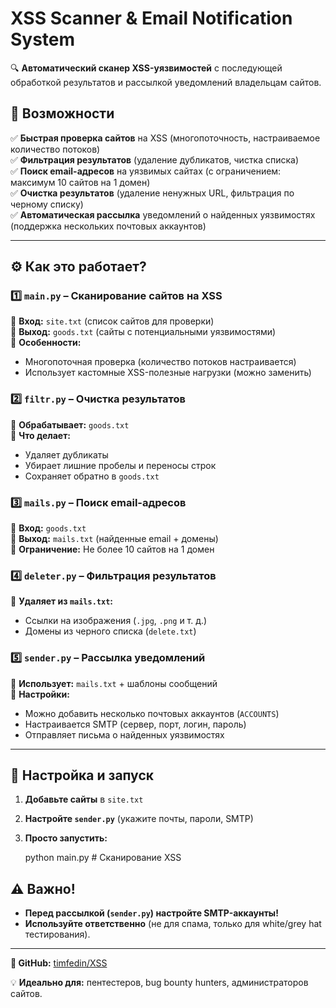 # **XSS Scanner & Email Notification System**  

🔍 **Автоматический сканер XSS-уязвимостей** с последующей обработкой результатов и рассылкой уведомлений владельцам сайтов.  

## **📌 Возможности**  
✅ **Быстрая проверка сайтов** на XSS (многопоточность, настраиваемое количество потоков)  
✅ **Фильтрация результатов** (удаление дубликатов, чистка списка)  
✅ **Поиск email-адресов** на уязвимых сайтах (с ограничением: максимум 10 сайтов на 1 домен)  
✅ **Очистка результатов** (удаление ненужных URL, фильтрация по черному списку)  
✅ **Автоматическая рассылка** уведомлений о найденных уязвимостях (поддержка нескольких почтовых аккаунтов)  

---

## **⚙️ Как это работает?**  

### **1️⃣ `main.py` – Сканирование сайтов на XSS**  
📁 **Вход:** `site.txt` (список сайтов для проверки)  
📁 **Выход:** `goods.txt` (сайты с потенциальными уязвимостями)  
🔹 **Особенности:**  
- Многопоточная проверка (количество потоков настраивается)  
- Использует кастомные XSS-полезные нагрузки (можно заменить)  

### **2️⃣ `filtr.py` – Очистка результатов**  
📁 **Обрабатывает:** `goods.txt`  
🔹 **Что делает:**  
- Удаляет дубликаты  
- Убирает лишние пробелы и переносы строк  
- Сохраняет обратно в `goods.txt`  

### **3️⃣ `mails.py` – Поиск email-адресов**  
📁 **Вход:** `goods.txt`  
📁 **Выход:** `mails.txt` (найденные email + домены)  
🔹 **Ограничение:** Не более 10 сайтов на 1 домен  

### **4️⃣ `deleter.py` – Фильтрация результатов**  
📁 **Удаляет из `mails.txt`:**  
- Ссылки на изображения (`.jpg`, `.png` и т. д.)  
- Домены из черного списка (`delete.txt`)  

### **5️⃣ `sender.py` – Рассылка уведомлений**  
📁 **Использует:** `mails.txt` + шаблоны сообщений  
🔹 **Настройки:**  
- Можно добавить несколько почтовых аккаунтов (`ACCOUNTS`)  
- Настраивается SMTP (сервер, порт, логин, пароль)  
- Отправляет письма о найденных уязвимостях  

---

## **🚀 Настройка и запуск**  
1. **Добавьте сайты** в `site.txt`  
2. **Настройте `sender.py`** (укажите почты, пароли, SMTP)  
3. **Просто запустить:**  

   python main.py   # Сканирование XSS


## **⚠️ Важно!**  
- **Перед рассылкой (`sender.py`) настройте SMTP-аккаунты!**  
- **Используйте ответственно** (не для спама, только для white/grey hat тестирования).  

---

**🔗 GitHub:** [timfedin/XSS](https://github.com/timfedin/XSS)  

💡 **Идеально для:** пентестеров, bug bounty hunters, администраторов сайтов.
